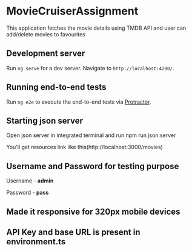 # MovieCruiserAssignment

This application fetches the movie details using TMDB API and user can add/delete movies to favourites

## Development server

Run `ng serve` for a dev server. Navigate to `http://localhost:4200/`.


## Running end-to-end tests

Run `ng e2e` to execute the end-to-end tests via [Protractor](http://www.protractortest.org/).

## Starting json server

Open json server in integrated terminal and run npm run json:server 

You'll get resources link like this(http://localhost:3000/movies)

## Username and Password for testing purpose

Username - **admin**

Password - **pass**

## Made it responsive for 320px mobile devices

## API Key and base URL is present in environment.ts
